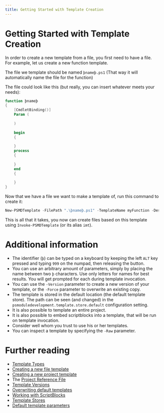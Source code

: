 ```yaml
---
title: Getting Started with Template Creation
---
```

# Getting Started with Template Creation

In order to create a new template from a file, you first need to have a file. For example, let us create a new function template.

The file we template should be named `þnameþ.ps1` (That way it will automatically name the file for the function)

The file could look like this (but really, you can insert whatever meets your needs):

```powershell
function þnameþ
{
	[CmdletBinding()]
	Param (
	
	)
	
	begin
	{
		
	}
	process
	{
	
	}
	end
	{
	
	}
}
```

Now that we have a file we want to make a template of, run this command to create it:

```powershell
New-PSMDTemplate -FilePath ".\þnameþ.ps1" -TemplateName myFunction -Description "My first function template" -Author "<Insert your name here>" -Tags 'function','file'
```

This is all that it takes, you now can create files based on this template using `Invoke-PSMDTemplate` (or its alias `imt`).

# Additional information

 - The identifier (`þ`) can be typed on a keyboard by keeping the left `ALT` key pressed and typing `999` on the numpad, then releasing the button.
 - You can use an arbitrary amount of parameters, simply by placing the name between two `þ` characters. Use only letters for names for best results. You will get prompted for each during template invocation.
 - You can use the `-Version` parameter to create a new version of your template, or the `-Force` parameter to overwrite an existing copy.
 - The template is stored in the default location (the default template store). The path can be seen (and changed) in the `psmoduledevelopment.template.store.default` configuration setting.
 - It is also possible to template an entire project.
 - It is also possible to embed scriptblocks into a template, that will be run on template invocation.
 - Consider well whom you trust to use his or her templates.
 - You can inspect a template by specifying the `-Raw` parameter.

# Further reading

 - [Template Types](http://psframework.org/documentation/documents/psmoduledevelopment/templates/template-types.html)
 - [Creating a new file template](http://psframework.org/documentation/documents/psmoduledevelopment/templates/creating-a-new-file-template.html)
 - [Creating a new project template](http://psframework.org/documentation/documents/psmoduledevelopment/templates/creating-a-new-project-template.html)
 - The [Project Reference File](http://psframework.org/documentation/documents/psmoduledevelopment/templates/project-reference-file.html)
 - [Template Versions](http://psframework.org/documentation/documents/psmoduledevelopment/templates/template-versions.html)
 - [Overwriting default templates](http://psframework.org/documentation/documents/psmoduledevelopment/templates/overwriting-default-templates.html)
 - [Working with ScriptBlocks](http://psframework.org/documentation/documents/psmoduledevelopment/templates/working-with-scriptblocks.html)
 - [Template Stores](http://psframework.org/documentation/documents/psmoduledevelopment/templates/template-stores.html)
 - [Default template parameters](http://psframework.org/documentation/documents/psmoduledevelopment/templates/default-template-parameters.html)